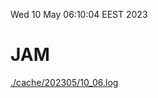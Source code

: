 Wed 10 May 06:10:04 EEST 2023
# JAM
<a href='./cache/202305/10_06.log'>./cache/202305/10_06.log</a>
